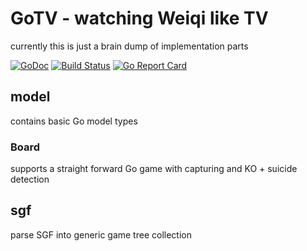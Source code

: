 # GoTV - watching Weiqi like TV

currently this is just a brain dump of implementation parts

[![GoDoc](https://godoc.org/github.com/dgf/gotv?status.svg)](http://godoc.org/github.com/dgf/gotv)
[![Build Status](https://travis-ci.org/dgf/gotv.svg)](https://travis-ci.org/dgf/gotv)
[![Go Report Card](https://goreportcard.com/badge/github.com/dgf/gotv)](https://goreportcard.com/report/github.com/dgf/gotv)

## model

contains basic Go model types

### Board

supports a straight forward Go game with capturing and KO + suicide detection

## sgf

parse SGF into generic game tree collection

